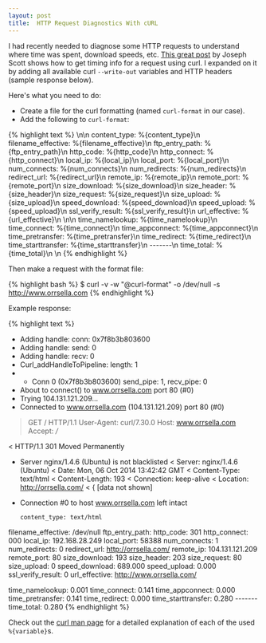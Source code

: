```yaml
---
layout: post
title:  HTTP Request Diagnostics With cURL
---
```


I had recently needed to diagnose some HTTP requests to understand where time was spent, download speeds, etc. [This great post](https://josephscott.org/archives/2011/10/timing-details-with-curl/) by Joseph Scott shows how to get timing info for a request using curl. I expanded on it by adding all available curl `--write-out` variables and HTTP headers (sample response below).

Here's what you need to do:

* Create a file for the curl formatting (named `curl-format` in our case).
* Add the following to `curl-format`:

{% highlight text %}
\n\n
      content_type: %{content_type}\n
filename_effective: %{filename_effective}\n
    ftp_entry_path: %{ftp_entry_path}\n
         http_code: %{http_code}\n
      http_connect: %{http_connect}\n
          local_ip: %{local_ip}\n
        local_port: %{local_port}\n
      num_connects: %{num_connects}\n
     num_redirects: %{num_redirects}\n
      redirect_url: %{redirect_url}\n
         remote_ip: %{remote_ip}\n
       remote_port: %{remote_port}\n
     size_download: %{size_download}\n
       size_header: %{size_header}\n
      size_request: %{size_request}\n
       size_upload: %{size_upload}\n
    speed_download: %{speed_download}\n
      speed_upload: %{speed_upload}\n
 ssl_verify_result: %{ssl_verify_result}\n
     url_effective: %{url_effective}\n
\n\n
   time_namelookup: %{time_namelookup}\n
      time_connect: %{time_connect}\n
   time_appconnect: %{time_appconnect}\n
  time_pretransfer: %{time_pretransfer}\n
     time_redirect: %{time_redirect}\n
time_starttransfer: %{time_starttransfer}\n
                   -------\n
        time_total: %{time_total}\n
\n
{% endhighlight %}


Then make a request with the format file:

{% highlight bash %}
$ curl -v -w "@curl-format" -o /dev/null -s http://www.orrsella.com
{% endhighlight %}

Example response:

{% highlight text %}
* Adding handle: conn: 0x7f8b3b803600
* Adding handle: send: 0
* Adding handle: recv: 0
* Curl_addHandleToPipeline: length: 1
* - Conn 0 (0x7f8b3b803600) send_pipe: 1, recv_pipe: 0
* About to connect() to www.orrsella.com port 80 (#0)
*   Trying 104.131.121.209...
* Connected to www.orrsella.com (104.131.121.209) port 80 (#0)
> GET / HTTP/1.1
> User-Agent: curl/7.30.0
> Host: www.orrsella.com
> Accept: */*
>
< HTTP/1.1 301 Moved Permanently
* Server nginx/1.4.6 (Ubuntu) is not blacklisted
< Server: nginx/1.4.6 (Ubuntu)
< Date: Mon, 06 Oct 2014 13:42:42 GMT
< Content-Type: text/html
< Content-Length: 193
< Connection: keep-alive
< Location: http://orrsella.com/
<
{ [data not shown]
* Connection #0 to host www.orrsella.com left intact


      content_type: text/html
filename_effective: /dev/null
    ftp_entry_path:
         http_code: 301
      http_connect: 000
          local_ip: 192.168.28.249
        local_port: 58388
      num_connects: 1
     num_redirects: 0
      redirect_url: http://orrsella.com/
         remote_ip: 104.131.121.209
       remote_port: 80
     size_download: 193
       size_header: 203
      size_request: 80
       size_upload: 0
    speed_download: 689.000
      speed_upload: 0.000
 ssl_verify_result: 0
     url_effective: http://www.orrsella.com/


   time_namelookup: 0.001
      time_connect: 0.141
   time_appconnect: 0.000
  time_pretransfer: 0.141
     time_redirect: 0.000
time_starttransfer: 0.280
                   -------
        time_total: 0.280
{% endhighlight %}

Check out the [curl man page](http://curl.haxx.se/docs/manpage.html) for a detailed explanation of each of the used `%{variable}`s.
